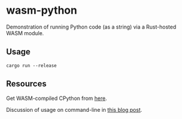 # wasm-python

Demonstration of running Python code (as a string) via a Rust-hosted WASM module.

## Usage

```
cargo run --release
```

## Resources

Get WASM-compiled CPython from [here](https://github.com/vmware-labs/webassembly-language-runtimes/tree/main/python).

Discussion of usage on command-line in [this blog post](https://wasmlabs.dev/articles/python-wasm32-wasi/).
